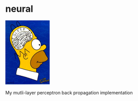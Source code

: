 # neural

<img src="homer.jpg" height="200">

My mutli-layer perceptron back propagation implementation
